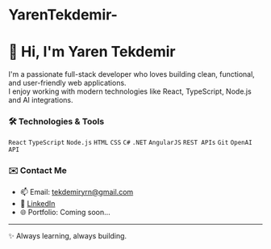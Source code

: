 # YarenTekdemir-
# 👋 Hi, I'm Yaren Tekdemir

I'm a passionate full-stack developer who loves building clean, functional, and user-friendly web applications.  
I enjoy working with modern technologies like React, TypeScript, Node.js and AI integrations.

### 🛠️ Technologies & Tools
`React` `TypeScript` `Node.js`  `HTML` `CSS` `C#` `.NET` `AngularJS` `REST APIs` `Git` `OpenAI API`

### ✉️ Contact Me
- 📫 Email: tekdemiryrn@gmail.com  
- 💼 [LinkedIn](https://www.linkedin.com/in/yarentekdemir/)  
- 🌐 Portfolio: Coming soon...

---

✨ Always learning, always building.
